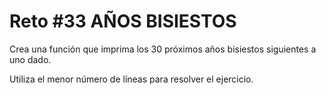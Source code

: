 # Reto #33 AÑOS BISIESTOS

Crea una función que imprima los 30 próximos años bisiestos siguientes a uno dado.

Utiliza el menor número de líneas para resolver el ejercicio.
